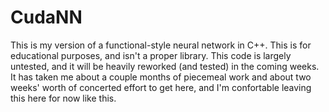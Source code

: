# CudaNN

This is my version of a functional-style neural network in C++. This is for educational purposes, and isn't a proper library. This code is largely untested, and it will be heavily reworked (and tested) in the coming weeks. It has taken me about a couple months of piecemeal work and about two weeks' worth of concerted effort to get here, and I'm confortable leaving this here for now like this.

